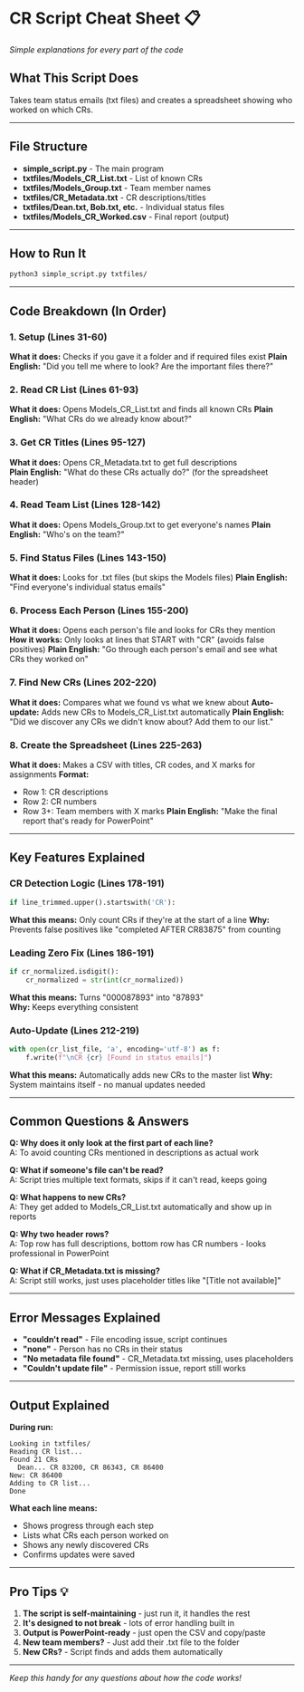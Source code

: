 # CR Script Cheat Sheet 📋

*Simple explanations for every part of the code*

## What This Script Does
Takes team status emails (txt files) and creates a spreadsheet showing who worked on which CRs.

---

## File Structure
- **simple_script.py** - The main program
- **txtfiles/Models_CR_List.txt** - List of known CRs
- **txtfiles/Models_Group.txt** - Team member names  
- **txtfiles/CR_Metadata.txt** - CR descriptions/titles
- **txtfiles/Dean.txt, Bob.txt, etc.** - Individual status files
- **txtfiles/Models_CR_Worked.csv** - Final report (output)

---

## How to Run It
```bash
python3 simple_script.py txtfiles/
```

---

## Code Breakdown (In Order)

### 1. Setup (Lines 31-60)
**What it does:** Checks if you gave it a folder and if required files exist
**Plain English:** "Did you tell me where to look? Are the important files there?"

### 2. Read CR List (Lines 61-93)  
**What it does:** Opens Models_CR_List.txt and finds all known CRs
**Plain English:** "What CRs do we already know about?"

### 3. Get CR Titles (Lines 95-127)
**What it does:** Opens CR_Metadata.txt to get full descriptions  
**Plain English:** "What do these CRs actually do?" (for the spreadsheet header)

### 4. Read Team List (Lines 128-142)
**What it does:** Opens Models_Group.txt to get everyone's names
**Plain English:** "Who's on the team?"

### 5. Find Status Files (Lines 143-150)
**What it does:** Looks for .txt files (but skips the Models files)
**Plain English:** "Find everyone's individual status emails"

### 6. Process Each Person (Lines 155-200)
**What it does:** Opens each person's file and looks for CRs they mention
**How it works:** Only looks at lines that START with "CR" (avoids false positives)
**Plain English:** "Go through each person's email and see what CRs they worked on"

### 7. Find New CRs (Lines 202-220)
**What it does:** Compares what we found vs what we knew about
**Auto-update:** Adds new CRs to Models_CR_List.txt automatically
**Plain English:** "Did we discover any CRs we didn't know about? Add them to our list."

### 8. Create the Spreadsheet (Lines 225-263)
**What it does:** Makes a CSV with titles, CR codes, and X marks for assignments
**Format:** 
- Row 1: CR descriptions 
- Row 2: CR numbers
- Row 3+: Team members with X marks
**Plain English:** "Make the final report that's ready for PowerPoint"

---

## Key Features Explained

### CR Detection Logic (Lines 178-191)
```python
if line_trimmed.upper().startswith('CR'):
```
**What this means:** Only count CRs if they're at the start of a line
**Why:** Prevents false positives like "completed AFTER CR83875" from counting

### Leading Zero Fix (Lines 186-191)
```python
if cr_normalized.isdigit():
    cr_normalized = str(int(cr_normalized))
```
**What this means:** Turns "000087893" into "87893"  
**Why:** Keeps everything consistent

### Auto-Update (Lines 212-219)
```python
with open(cr_list_file, 'a', encoding='utf-8') as f:
    f.write(f"\nCR {cr} [Found in status emails]")
```
**What this means:** Automatically adds new CRs to the master list
**Why:** System maintains itself - no manual updates needed

---

## Common Questions & Answers

**Q: Why does it only look at the first part of each line?**  
A: To avoid counting CRs mentioned in descriptions as actual work

**Q: What if someone's file can't be read?**  
A: Script tries multiple text formats, skips if it can't read, keeps going

**Q: What happens to new CRs?**  
A: They get added to Models_CR_List.txt automatically and show up in reports

**Q: Why two header rows?**  
A: Top row has full descriptions, bottom row has CR numbers - looks professional in PowerPoint

**Q: What if CR_Metadata.txt is missing?**  
A: Script still works, just uses placeholder titles like "[Title not available]"

---

## Error Messages Explained

- **"couldn't read"** - File encoding issue, script continues
- **"none"** - Person has no CRs in their status  
- **"No metadata file found"** - CR_Metadata.txt missing, uses placeholders
- **"Couldn't update file"** - Permission issue, report still works

---

## Output Explained

**During run:**
```
Looking in txtfiles/
Reading CR list...
Found 21 CRs
  Dean... CR 83200, CR 86343, CR 86400
New: CR 86400
Adding to CR list...
Done
```

**What each line means:**
- Shows progress through each step
- Lists what CRs each person worked on
- Shows any newly discovered CRs
- Confirms updates were saved

---

## Pro Tips 💡

1. **The script is self-maintaining** - just run it, it handles the rest
2. **It's designed to not break** - lots of error handling built in  
3. **Output is PowerPoint-ready** - just open the CSV and copy/paste
4. **New team members?** - Just add their .txt file to the folder
5. **New CRs?** - Script finds and adds them automatically

---

*Keep this handy for any questions about how the code works!*
